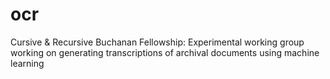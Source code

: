 # ocr
Cursive &amp; Recursive Buchanan Fellowship: Experimental working group working on generating transcriptions of archival documents using machine learning
